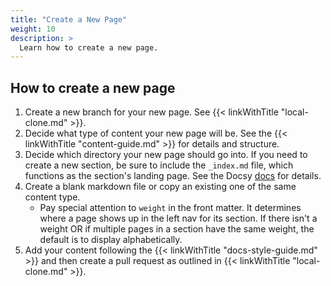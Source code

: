 ```yaml
---
title: "Create a New Page"
weight: 10
description: >
  Learn how to create a new page.
---
```


## How to create a new page

1. Create a new branch for your new page. See {{< linkWithTitle "local-clone.md" >}}.
1. Decide what type of content your new page will be. See the {{< linkWithTitle "content-guide.md" >}} for details and structure.
1. Decide which directory your new page should go into. If you need to create a new section, be sure to include the `_index.md` file, which functions as the section's landing page. See the Docsy [docs](https://www.docsy.dev/docs/adding-content/content/#docs-section-landing-pages) for details.
1. Create a blank markdown file or copy an existing one of the same content type.
   - Pay special attention to `weight` in the front matter. It determines where a page shows up in the left nav for its section. If there isn't a weight OR if multiple pages in a section have the same weight, the default is to display alphabetically.
1. Add your content following the {{< linkWithTitle "docs-style-guide.md" >}} and then create a pull request as outlined in  {{< linkWithTitle "local-clone.md" >}}.

